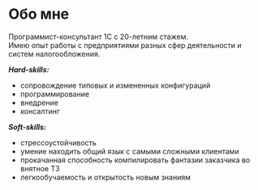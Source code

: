 # Обо мне

Программист-консультант 1С с 20-летним стажем.  
Имею опыт работы с предприятиями разных сфер деятельности и систем налогообложения.

***Hard-skills:***
* сопровождение типовых и измененных конфигураций 
* программирование
* внедрение
* консалтинг

  
***Soft-skills:***
- стрессоустойчивость
- умение находить общий язык с самыми сложными клиентами
- прокачанная способность компилировать фантазии заказчика во внятное ТЗ
- легкообучаемость и открытость новым знаниям

